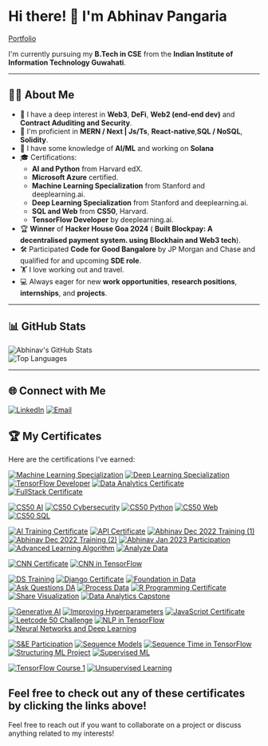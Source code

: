 # Hi there! 👋 I'm Abhinav Pangaria
[Portfolio](https://abhinavs-portfolio.onrender.com)

I'm currently pursuing my **B.Tech in CSE** from the **Indian Institute of Information Technology Guwahati**.

---

## 🧑‍💻 About Me

- 🔭 I have a deep interest in **Web3**, **DeFi**, **Web2 (end-end dev)** and **Contract Aduditing and Security**.
- 🌱 I'm proficient in **MERN / Next | Js/Ts**, **React-native**,**SQL / NoSQL**, **Solidity**. 
- 👯 I have some knowledge of **AI/ML** and working on **Solana**
- 🎓 Certifications:
  - **AI and Python** from Harvard edX.
  - **Microsoft Azure** certified.
  - **Machine Learning Specialization** from Stanford and deeplearning.ai.
  - **Deep Learning Specialization** from Stanford and deeplearning.ai.
  - **SQL and Web** from **CS50**, Harvard.
  - **TensorFlow Developer** by deeplearning.ai.
- 🏆 **Winner** of **Hacker House Goa 2024** ( **Built Blockpay: A decentralised payment system. using Blockhain and Web3 tech**).
- 🛠️ Participated **Code for Good Bangalore** by JP Morgan and Chase and qualified for and upcoming **SDE role**.
- 🏋️ I love working out and travel.
- 💻 Always eager for new **work opportunities**, **research positions**, **internships**, and **projects**.

---

## 📊 GitHub Stats

![Abhinav's GitHub Stats](https://github-readme-stats.vercel.app/api?username=18Abhinav07&show_icons=true&theme=radical)  
![Top Languages](https://github-readme-stats.vercel.app/api/top-langs/?username=18Abhinav07&layout=compact&theme=radical)

---

## 🌐 Connect with Me

[![LinkedIn](https://img.shields.io/badge/LinkedIn-0077B5?style=for-the-badge&logo=linkedin&logoColor=white)](https://www.linkedin.com/in/abhinavpangaria1807200305) 
[![Email](https://img.shields.io/badge/Email-D14836?style=for-the-badge&logo=gmail&logoColor=white)](mailto:abhinavpangaria2003@gmail.com)

## 🏆 My Certificates

Here are the certifications I've earned:

[![Machine Learning Specialization](https://img.shields.io/badge/Machine%20Learning%20Specialization-blue)](./Certificates/Machine_Larning_Specialisation.pdf)
[![Deep Learning Specialization](https://img.shields.io/badge/Deep%20Learning%20Specialization-orange)](./Certificates/Deep_Learning_specialization.pdf)
[![TensorFlow Developer](https://img.shields.io/badge/TensorFlow%20Developer-brightgreen)](./Certificates/TF_developer.pdf)
[![Data Analytics Certificate](https://img.shields.io/badge/Data%20Analytics%20Certificate-red)](./Certificates/Data_Analytics.pdf)
[![FullStack Certificate](https://img.shields.io/badge/FullStack%20Certificate-yellow)](./Certificates/FullStack.pdf)

[![CS50 AI](https://img.shields.io/badge/CS50%20AI-purple)](./Certificates/CS50AI.pdf)
[![CS50 Cybersecurity](https://img.shields.io/badge/CS50%20Cybersecurity-darkblue)](./Certificates/CS50Cybersecurity.pdf)
[![CS50 Python](https://img.shields.io/badge/CS50%20Python-lightgray)](./Certificates/CS50P.pdf)
[![CS50 Web](https://img.shields.io/badge/CS50%20Web-lightblue)](./Certificates/CS50WEB.pdf)
[![CS50 SQL](https://img.shields.io/badge/CS50%20SQL-yellowgreen)](./Certificates/CS50_SQL.pdf)

[![AI Training Certificate](https://img.shields.io/badge/AI%20Training%20Certificate-blueviolet)](./Certificates/AI_training.pdf)
[![API Certificate](https://img.shields.io/badge/API%20Certificate-cyan)](./Certificates/API.pdf)
[![Abhinav Dec 2022 Training (1)](https://img.shields.io/badge/Abhinav%20Dec%202022%20Training%20(1)-lightgreen)](./Certificates/Abhinav_Dec_2022_training_35927.pdf)
[![Abhinav Dec 2022 Training (2)](https://img.shields.io/badge/Abhinav%20Dec%202022%20Training%20(2)-lightcoral)](./Certificates/Abhinav_Dec_2022_training_35990.pdf)
[![Abhinav Jan 2023 Participation](https://img.shields.io/badge/Abhinav%20Jan%202023%20Participation-salmon)](./Certificates/Abhinav_Jan_2023_participation_40946.pdf)
[![Advanced Learning Algorithm](https://img.shields.io/badge/Advanced%20Learning%20Algorithm-fuchsia)](./Certificates/Advanced_Learning_Algorithm.pdf)
[![Analyze Data](https://img.shields.io/badge/Analyze%20Data-lightseagreen)](./Certificates/Analyze_Data.pdf)

[![CNN Certificate](https://img.shields.io/badge/CNN%20Certificate-forestgreen)](./Certificates/CNN.pdf)
[![CNN in TensorFlow](https://img.shields.io/badge/CNN%20in%20TensorFlow-blue)](./Certificates/CNN_in_TF.pdf)

[![DS Training](https://img.shields.io/badge/DS%20Training-gold)](./Certificates/DS_training.pdf)
[![Django Certificate](https://img.shields.io/badge/Django%20Certificate-lightpink)](./Certificates/Django.pdf)
[![Foundation in Data](https://img.shields.io/badge/Foundation%20in%20Data-mistyrose)](./Certificates/Foundation_Data.pdf)
[![Ask Questions DA](https://img.shields.io/badge/Ask%20Questions%20DA-coral)](./Certificates/Ask_Questions_DA.pdf)
[![Process Data](https://img.shields.io/badge/Process%20Data-lightsalmon)](./Certificates/Process_Data.pdf)
[![R Programming Certificate](https://img.shields.io/badge/R%20Programming%20Certificate-orange)](./Certificates/R_programming.pdf)
[![Share Visualization](https://img.shields.io/badge/Share%20Visualization-deepskyblue)](./Certificates/Share_visualisation)
[![Data Analytics Capstone](https://img.shields.io/badge/Data%20Analytics%20Capstone-springgreen)](./Certificates/DA_capstone.pdf)

[![Generative AI](https://img.shields.io/badge/Generative%20AI-royalblue)](./Certificates/Generative_AI.pdf)
[![Improving Hyperparameters](https://img.shields.io/badge/Improving%20Hyperparameters-purple)](./Certificates/Improving_Hyperparameters.pdf)
[![JavaScript Certificate](https://img.shields.io/badge/JavaScript%20Certificate-seashell)](./Certificates/Javascript.pdf)
[![Leetcode 50 Challenge](https://img.shields.io/badge/Leetcode%2050%20Challenge-lightblue)](./Certificates/Leetcode_50.png)
[![NLP in TensorFlow](https://img.shields.io/badge/NLP%20in%20TensorFlow-powderblue)](./Certificates/NLP_TF.pdf)
[![Neural Networks and Deep Learning](https://img.shields.io/badge/Neural%20Networks%20and%20Deep%20Learning-skyblue)](./Certificates/Neural_Networks_and_Deep_Learning.pdf)

[![S&E Participation](https://img.shields.io/badge/S%26E%20Participation-peach)](./Certificates/SandE_participation.pdf)
[![Sequence Models](https://img.shields.io/badge/Sequence%20Models-salmon)](./Certificates/Sequence_models.pdf)
[![Sequence Time in TensorFlow](https://img.shields.io/badge/Sequence%20Time%20in%20TensorFlow-cyan)](./Certificates/Sequence_time_TF.pdf)
[![Structuring ML Project](https://img.shields.io/badge/Structuring%20ML%20Project-purple)](./Certificates/Structuring_ML_Project.pdf)
[![Supervised ML](https://img.shields.io/badge/Supervised%20ML-yellowgreen)](./Certificates/Supervised_ML.pdf)

[![TensorFlow Course 1](https://img.shields.io/badge/TensorFlow%20Course%201-orange)](./Certificates/Tensorflow_course_1.pdf)
[![Unsupervised Learning](https://img.shields.io/badge/Unsupervised%20Learning-lightgray)](./Certificates/Unsupervised_Learning.pdf)


Feel free to check out any of these certificates by clicking the links above!
---

Feel free to reach out if you want to collaborate on a project or discuss anything related to my interests!

<!---
18Abhinav07/18Abhinav07 is a ✨ special ✨ repository because its `README.md` (this file) appears on your GitHub profile.
You can click the Preview link to take a look at your changes.
--->
